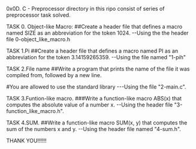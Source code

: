 0x0D. C - Preprocessor directory in this ripo consist of series of preprocessor task solved.

TASK 0. Object-like Macro:
##Create a header file that defines a macro named SIZE as an abbreviation for the token 1024.
--Using the the header file 0-object_like_macro.h

TASK 1.Pi
##Create a header file that defines a macro named PI as an abbreviation for the token 3.14159265359.
--Using the file named "1-pih"

TASK 2.File name
##Write a program that prints the name of the file it was compiled from, followed by a new line.

#You are allowed to use the standard library
---Using the file "2-main.c".

TASK 3.Funtion-like macro.
###Write a function-like macro ABS(x) that computes the absolute value of a number x.
--Using the header file "3-function_like_macro.h".

TASK 4.SUM.
##Write a function-like macro SUM(x, y) that computes the sum of the numbers x and y.
--Using the header file named "4-sum.h".



THANK YOU!!!!!!
